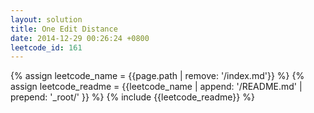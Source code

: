 ```yaml
---
layout: solution
title: One Edit Distance
date: 2014-12-29 00:26:24 +0800
leetcode_id: 161
---
```

{% assign leetcode_name = {{page.path | remove: '/index.md'}}  %}
{% assign leetcode_readme = {{leetcode_name | append: '/README.md' | prepend: '_root/' }}  %}
{% include {{leetcode_readme}} %}
